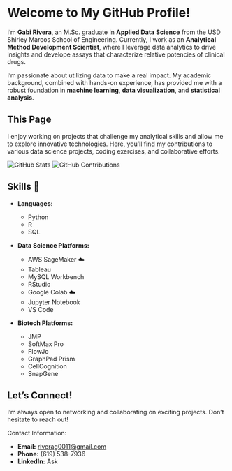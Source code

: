 # Welcome to My GitHub Profile!

I’m **Gabi Rivera**, an M.Sc. graduate in **Applied Data Science** from the USD Shirley Marcos School of Engineering. Currently, I work as an **Analytical Method Development Scientist**, where I leverage data analytics to drive insights and develope assays that characterize relative potencies of clinical drugs.

I’m passionate about utilizing data to make a real impact. My academic background, combined with hands-on experience, has provided me with a robust foundation in **machine learning**, **data visualization**, and **statistical analysis**. 


## This Page

I enjoy working on projects that challenge my analytical skills and allow me to explore innovative technologies. Here, you’ll find my contributions to various data science projects, coding exercises, and collaborative efforts.

![GitHub Stats](https://github-readme-stats.vercel.app/api?username=Riverag0011&show_icons=true&hide_title=true)
![GitHub Contributions](https://github-readme-stats.vercel.app/api/top-langs/?username=Riverag0011&layout=compact&show_icons=true)


## Skills 🌟

- **Languages:** 
  - Python 
  - R 
  - SQL 

- **Data Science Platforms:** 
  - AWS SageMaker ☁️
  - Tableau 
  - MySQL Workbench 
  - RStudio 
  - Google Colab ☁️
  - Jupyter Notebook 
  - VS Code 

- **Biotech Platforms:** 
  - JMP 
  - SoftMax Pro 
  - FlowJo 
  - GraphPad Prism 
  - CellCognition 
  - SnapGene

## Let’s Connect!

I’m always open to networking and collaborating on exciting projects. Don’t hesitate to reach out!
>
Contact Information:

- **Email:** [riverag0011@gmail.com](mailto:riverag0011@gmail.com)
- **Phone:** (619) 538-7936
- **LinkedIn:** Ask

